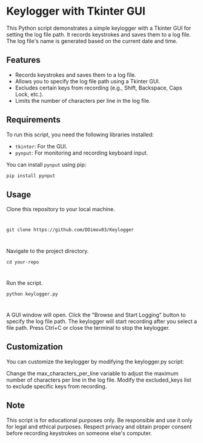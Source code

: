 # Keylogger with Tkinter GUI

This Python script demonstrates a simple keylogger with a Tkinter GUI for setting the log file path. It records keystrokes and saves them to a log file. The log file's name is generated based on the current date and time.

## Features

- Records keystrokes and saves them to a log file.
- Allows you to specify the log file path using a Tkinter GUI.
- Excludes certain keys from recording (e.g., Shift, Backspace, Caps Lock, etc.).
- Limits the number of characters per line in the log file.

## Requirements

To run this script, you need the following libraries installed:

- `tkinter`: For the GUI.
- `pynput`: For monitoring and recording keyboard input.

You can install `pynput` using pip:

```bash
pip install pynput
```

## Usage
Clone this repository to your local machine.
#
```
git clone https://github.com/DDimov03/Keylogger
```
#
Navigate to the project directory.
```
cd your-repo
```
#

Run the script.
```
python keylogger.py
```
#
A GUI window will open. Click the "Browse and Start Logging" button to specify the log file path. The keylogger will start recording after you select a file path.
Press Ctrl+C or close the terminal to stop the keylogger.


## Customization
You can customize the keylogger by modifying the keylogger.py script:

Change the max_characters_per_line variable to adjust the maximum number of characters per line in the log file.
Modify the excluded_keys list to exclude specific keys from recording.

## Note
This script is for educational purposes only. Be responsible and use it only for legal and ethical purposes.
Respect privacy and obtain proper consent before recording keystrokes on someone else's computer.
